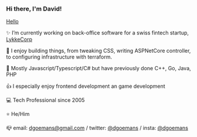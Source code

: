 ### Hi there, I'm David!

[Hello](./bear.gif)

 :sparkles: I’m currently working on back-office software for a swiss fintech startup, [LykkeCorp](https://github.com/LykkeCorp/)
  
 :sparkling_heart: I enjoy building things, from tweaking CSS, writing ASPNetCore controller, to configuring infrastructure with terraform.
 
 :hammer: Mostly Javascript/Typescript/C# but have previously done C++, Go, Java, PHP
 
 :thumbsup: I especially enjoy frontend development an game development

 :computer: Tech Professional since 2005
 
 :star: He/Him
 
 :mailbox_closed: email: dgoemans@gmail.com / twitter: [@dgoemans](https://twitter.com/dgoemans) / insta: [@dgoemans](https://instragram.com/dgoemans)
 
 <!--
SEO YO
 :key: Keywords: Fullstack, Javascript, Typescript, C#, React, Aspnet Core, DotnetCore 
-->
